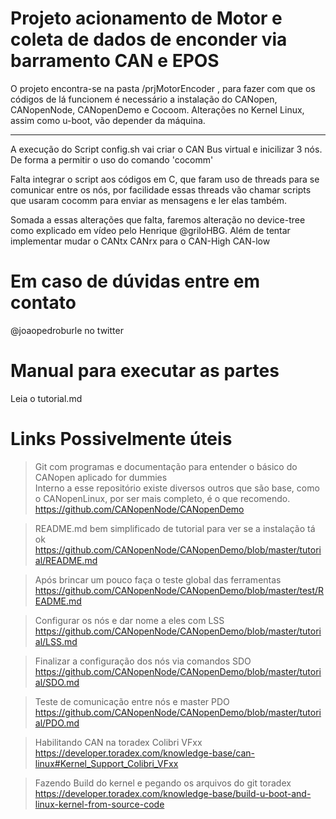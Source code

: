 # Projeto acionamento de Motor e coleta de dados de enconder via barramento CAN e EPOS

O projeto encontra-se na pasta /prjMotorEncoder , para fazer com que os códigos de lá funcionem é necessário a instalação do CANopen, CANopenNode, CANopenDemo e Cocoom. Alterações no Kernel Linux, assim como u-boot, vão depender da máquina.

<hr>

A execução do Script config.sh vai criar o CAN Bus virtual e inicilizar 3 nós. De forma a permitir o uso do comando 'cocomm'

Falta integrar o script aos códigos em C, que faram uso de threads para se comunicar entre os nós, por facilidade essas threads vão chamar scripts que usaram cocomm para enviar as mensagens e ler elas também.

Somada a essas alterações que falta, faremos alteração no device-tree como explicado em vídeo pelo Henrique @griloHBG. Além de tentar implementar mudar o CANtx CANrx para o CAN-High CAN-low

# Em caso de dúvidas entre em contato

@joaopedroburle no twitter

# Manual para executar as partes

Leia o tutorial.md

# Links Possivelmente úteis

> Git com programas e documentação para entender o básico do CANopen aplicado for dummies<br>
Interno a esse repositório existe diversos outros que são base, como o CANopenLinux, por ser mais completo, é o que recomendo.
https://github.com/CANopenNode/CANopenDemo

> README.md bem simplificado de tutorial para ver se a instalação tá ok <br>
https://github.com/CANopenNode/CANopenDemo/blob/master/tutorial/README.md

> Após brincar um pouco faça o teste global das ferramentas <br>
https://github.com/CANopenNode/CANopenDemo/blob/master/test/README.md

> Configurar os nós e dar nome a eles com LSS <br>
https://github.com/CANopenNode/CANopenDemo/blob/master/tutorial/LSS.md

> Finalizar a configuração dos nós via comandos SDO <br>
https://github.com/CANopenNode/CANopenDemo/blob/master/tutorial/SDO.md

> Teste de comunicação entre nós e master PDO <br>
https://github.com/CANopenNode/CANopenDemo/blob/master/tutorial/PDO.md

> Habilitando CAN na toradex Colibri VFxx <br>
https://developer.toradex.com/knowledge-base/can-linux#Kernel_Support_Colibri_VFxx

> Fazendo Build do kernel e pegando os arquivos do git toradex <br>
https://developer.toradex.com/knowledge-base/build-u-boot-and-linux-kernel-from-source-code
